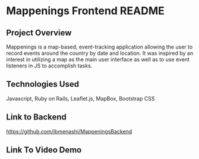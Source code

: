 # Mappenings Frontend README

## Project Overview

Mappenings is a map-based, event-tracking application allowing the user to record events around the country by date and location. It was inspired by an interest in utilizing a map as the main user interface as well as to use event listeners in JS to accomplish tasks.

## Technologies Used

Javascript, Ruby on Rails, Leaflet.js, MapBox, Bootstrap CSS

## Link to Backend

https://github.com/jbmenashi/MappeningsBackend

## Link To Video Demo

